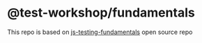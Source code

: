 # @test-workshop/fundamentals

This repo is based on [js-testing-fundamentals](https://github.com/kentcdodds/js-testing-fundamentals) open source repo